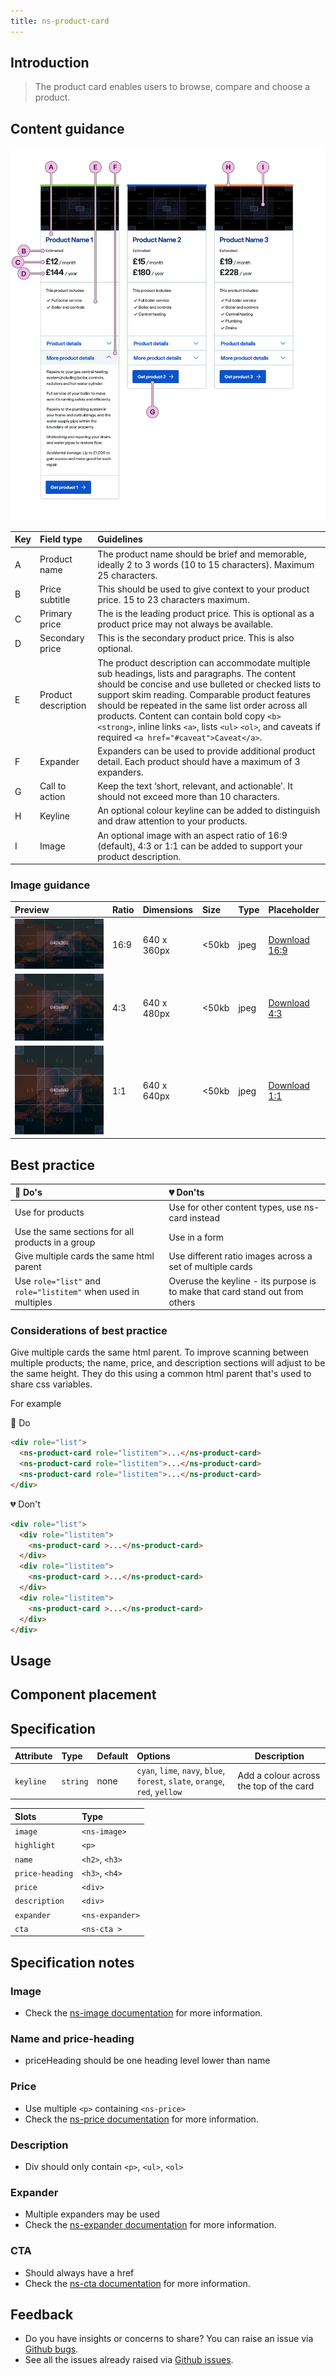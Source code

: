 ```yaml
---
title: ns-product-card
---
```


## Introduction

> The product card enables users to browse, compare and choose a product.

## Content guidance

![Product card](../../../assets/ns-product-card/content-guidance.webp)

| Key | Field type | Guidelines |
| :--- | :--- | :--- |
| A | Product name | The product name should be brief and memorable, ideally 2 to 3 words (10 to 15 characters). Maximum 25 characters. |
| B | Price subtitle | This should be used to give context to your product price. 15 to 23 characters maximum. |
| C | Primary price | The is the leading product price. This is optional as a product price may not always be available. |
| D | Secondary price | This is the secondary product price. This is also optional.|
| E | Product description | The product description can accommodate multiple sub headings, lists and paragraphs. The content should be concise and use bulleted or checked lists to support skim reading. Comparable product features should be repeated in the same list order across all products. Content can contain bold copy `<b>` `<strong>`, inline links `<a>`, lists `<ul>` `<ol>`, and caveats if required `<a href="#caveat">Caveat</a>`. |
| F | Expander | Expanders can be used to provide additional product detail. Each product should have a maximum of 3 expanders. |
| G | Call to action | Keep the text ‘short, relevant, and actionable’. It should not exceed more than 10 characters. |
| H | Keyline | An optional colour keyline can be added to distinguish and draw attention to your products. |
| I | Image | An optional image with an aspect ratio of 16:9 (default), 4:3 or 1:1 can be added to support your product description. |

### Image guidance

| Preview | Ratio | Dimensions | Size | Type | Placeholder |
| :--- | :--- | :--- | :--- | :--- | :--- |
| ![ns-product-card image placeholder for 16:9 ratio](../../../assets/ns-product-card/ns-product-card-image-640x360-ratio16_9.jpg) | 16:9 | 640 x 360px | &lt;50kb | jpeg | [Download 16:9](../../../assets/ns-product-card/ns-product-card-image-640x360-ratio16_9.jpg) |
| ![ns-product-card image placeholder for 4:3 ratio](../../../assets/ns-product-card/ns-product-card-image-640x480-ratio4_3.jpg) | 4:3 | 640 x 480px | &lt;50kb | jpeg | [Download 4:3](../../../assets/ns-product-card/ns-product-card-image-640x480-ratio4_3.jpg) |
| ![ns-product-card image placeholder for 1:1 ratio](../../../assets/ns-product-card/ns-product-card-image-640x640-ratio1_1.jpg) | 1:1 | 640 x 640px | &lt;50kb | jpeg | [Download 1:1](../../../assets/ns-product-card/ns-product-card-image-640x640-ratio1_1.jpg) |

## Best practice

| 💚 Do's | 💔 Don'ts |
| :---  | :---  |
| Use for products | Use for other content types, use ns-card instead |
| Use the same sections for all products in a group | Use in a form |
| Give multiple cards the same html parent | Use different ratio images across a set of multiple cards |
| Use `role="list"` and `role="listitem"` when used in multiples | Overuse the keyline - its purpose is to make that card stand out from others |

### Considerations of best practice

Give multiple cards the same html parent. To improve scanning between multiple products; the name, price, and description sections will adjust to be the same height. They do this using a common html parent that's used to share css variables.

For example

💚 Do

```html
<div role="list">
  <ns-product-card role="listitem">...</ns-product-card>
  <ns-product-card role="listitem">...</ns-product-card>
  <ns-product-card role="listitem">...</ns-product-card>
</div>
```

💔 Don't

```html
<div role="list">
  <div role="listitem">
    <ns-product-card >...</ns-product-card>
  </div>
  <div role="listitem">
    <ns-product-card >...</ns-product-card>
  </div>
  <div role="listitem">
    <ns-product-card >...</ns-product-card>
  </div>
</div>
```

## Usage

<StorybookStory story="components-ns-product-card--single"></StorybookStory>

## Component placement

<ComponentPlacement component="ns-product-card" parentComponents="ns-column"></ComponentPlacement>

## Specification

| Attribute | Type | Default | Options | Description |
| :--- | :--- | :--- | :--- |-------------|
| `keyline` | `string` | none | `cyan`, `lime`, `navy`, `blue`, `forest`, `slate`, `orange`, `red`, `yellow` | Add a colour across the top of the card |

| Slots | Type |
| :--- | :--- |
| `image` | `<ns-image>` |
| `highlight` | `<p>` |
| `name` | `<h2>`, `<h3>` |
| `price-heading` | `<h3>`, `<h4>` |
| `price` | `<div>` |
| `description` | `<div>` |
| `expander` | `<ns-expander>` |
| `cta` | `<ns-cta >` |

## Specification notes

### Image

* Check the [ns-image documentation](/components/ns-image) for more information.

### Name and price-heading

* priceHeading should be one heading level lower than name

### Price

* Use multiple `<p>` containing `<ns-price>`
* Check the [ns-price documentation](/components/ns-price) for more information.

### Description

* Div should only contain `<p>`, `<ul>`, `<ol>`

### Expander

* Multiple expanders may be used
* Check the [ns-expander documentation](/components/ns-expander) for more information.

### CTA

* Should always have a href
* Check the [ns-cta documentation](/components/ns-image) for more information.

## Feedback

* Do you have insights or concerns to share? You can raise an issue via [Github bugs](https://github.com/ConnectedHomes/nucleus/issues/new?assignees=&labels=Bug&template=a--bug-report.md&title=[bug]%20[ns-product-card]).
* See all the issues already raised via [Github issues](https://github.com/connectedHomes/nucleus/issues?utf8=%E2%9C%93&q=is%3Aopen+is%3Aissue+label%3ABug+[ns-product-card]).

<PageFooter></PageFooter>
